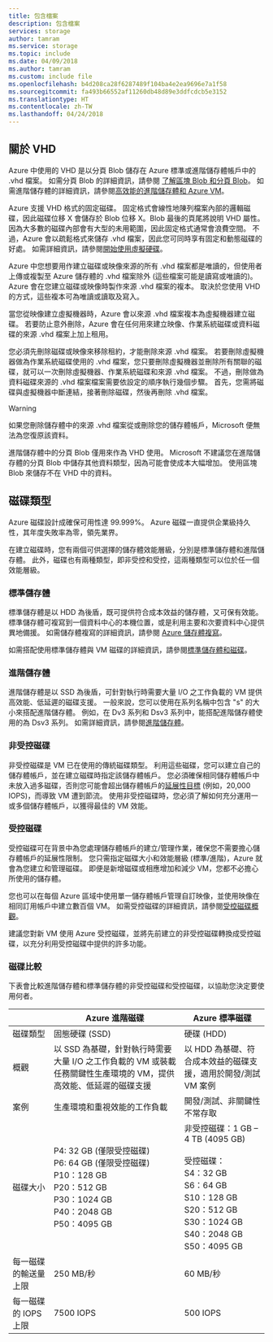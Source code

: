 ```yaml
---
title: 包含檔案
description: 包含檔案
services: storage
author: tamram
ms.service: storage
ms.topic: include
ms.date: 04/09/2018
ms.author: tamram
ms.custom: include file
ms.openlocfilehash: b4d208ca28f6287489f104ba4e2ea9696e7a1f58
ms.sourcegitcommit: fa493b66552af11260db48d89e3ddfcdcb5e3152
ms.translationtype: HT
ms.contentlocale: zh-TW
ms.lasthandoff: 04/24/2018
---
```

## <a name="about-vhds"></a>關於 VHD

Azure 中使用的 VHD 是以分頁 Blob 儲存在 Azure 標準或進階儲存體帳戶中的 .vhd 檔案。 如需分頁 Blob 的詳細資訊，請參閱 [了解區塊 Blob 和分頁 Blob](/rest/api/storageservices/Understanding-Block-Blobs--Append-Blobs--and-Page-Blobs/)。 如需進階儲存體的詳細資訊，請參閱[高效能的進階儲存體和 Azure VM](../articles/virtual-machines/windows/premium-storage.md)。

Azure 支援 VHD 格式的固定磁碟。 固定格式會線性地陳列檔案內部的邏輯磁碟，因此磁碟位移 X 會儲存於 Blob 位移 X。Blob 最後的頁尾將說明 VHD 屬性。 因為大多數的磁碟內部會有大型的未用範圍，因此固定格式通常會浪費空間。 不過，Azure 會以疏鬆格式來儲存 .vhd 檔案，因此您可同時享有固定和動態磁碟的好處。 如需詳細資訊，請參閱[開始使用虛擬硬碟](https://technet.microsoft.com/library/dd979539.aspx)。

Azure 中您想要用作建立磁碟或映像來源的所有 .vhd 檔案都是唯讀的，但使用者上傳或複製至 Azure 儲存體的 .vhd 檔案除外 (這些檔案可能是讀寫或唯讀的)。 Azure 會在您建立磁碟或映像時製作來源 .vhd 檔案的複本。 取決於您使用 VHD 的方式，這些複本可為唯讀或讀取及寫入。

當您從映像建立虛擬機器時，Azure 會以來源 .vhd 檔案複本為虛擬機器建立磁碟。 若要防止意外刪除，Azure 會在任何用來建立映像、作業系統磁碟或資料磁碟的來源 .vhd 檔案上加上租用。

您必須先刪除磁碟或映像來移除租約，才能刪除來源 .vhd 檔案。 若要刪除虛擬機器做為作業系統磁碟使用的 .vhd 檔案，您只要刪除虛擬機器並刪除所有關聯的磁碟，就可以一次刪除虛擬機器、作業系統磁碟和來源 .vhd 檔案。 不過，刪除做為資料磁碟來源的 .vhd 檔案檔案需要依設定的順序執行幾個步驟。 首先，您需將磁碟與虛擬機器中斷連結，接著刪除磁碟，然後再刪除 .vhd 檔案。
> [!WARNING]
> 如果您刪除儲存體中的來源 .vhd 檔案從或刪除您的儲存體帳戶，Microsoft 便無法為您復原該資料。
> 
> 進階儲存體中的分頁 Blob 僅用來作為 VHD 使用。 Microsoft 不建議您在進階儲存體的分頁 Blob 中儲存其他資料類型，因為可能會使成本大幅增加。 使用區塊 Blob 來儲存不在 VHD 中的資料。

## <a name="types-of-disks"></a>磁碟類型 

Azure 磁碟設計成確保可用性達 99.999%。 Azure 磁碟一直提供企業級持久性，其年度失敗率為零，領先業界。

在建立磁碟時，您有兩個可供選擇的儲存體效能層級，分別是標準儲存體和進階儲存體。 此外，磁碟也有兩種類型，即非受控和受控，這兩種類型可以位於任一個效能層級。


### <a name="standard-storage"></a>標準儲存體 

標準儲存體是以 HDD 為後盾，既可提供符合成本效益的儲存體，又可保有效能。 標準儲存體可複寫到一個資料中心的本機位置，或是利用主要和次要資料中心提供異地備援。 如需儲存體複寫的詳細資訊，請參閱 [Azure 儲存體複寫](../articles/storage/common/storage-redundancy.md)。 

如需搭配使用標準儲存體與 VM 磁碟的詳細資訊，請參閱[標準儲存體和磁碟](../articles/virtual-machines/windows/standard-storage.md)。

### <a name="premium-storage"></a>進階儲存體 

進階儲存體是以 SSD 為後盾，可針對執行時需要大量 I/O 之工作負載的 VM 提供高效能、低延遲的磁碟支援。 一般來說，您可以使用在系列名稱中包含 "s" 的大小來搭配進階儲存體。 例如，在 Dv3 系列和 Dsv3 系列中，能搭配進階儲存體使用的為 Dsv3 系列。  如需詳細資訊，請參閱[進階儲存體](../articles/virtual-machines/windows/premium-storage.md)。

### <a name="unmanaged-disks"></a>非受控磁碟

非受控磁碟是 VM 已在使用的傳統磁碟類型。 利用這些磁碟，您可以建立自己的儲存體帳戶，並在建立磁碟時指定該儲存體帳戶。 您必須確保相同儲存體帳戶中未放入過多磁碟，否則您可能會超出儲存體帳戶的[延展性目標](../articles/storage/common/storage-scalability-targets.md) (例如，20,000 IOPS)，而導致 VM 遭到節流。 使用非受控磁碟時，您必須了解如何充分運用一或多個儲存體帳戶，以獲得最佳的 VM 效能。

### <a name="managed-disks"></a>受控磁碟 

受控磁碟可在背景中為您處理儲存體帳戶的建立/管理作業，確保您不需要擔心儲存體帳戶的延展性限制。 您只需指定磁碟大小和效能層級 (標準/進階)，Azure 就會為您建立和管理磁碟。 即便是新增磁碟或相應增加和減少 VM，您都不必擔心所使用的儲存體。 

您也可以在每個 Azure 區域中使用單一儲存體帳戶管理自訂映像，並使用映像在相同訂用帳戶中建立數百個 VM。 如需受控磁碟的詳細資訊，請參閱[受控磁碟概觀](../articles/virtual-machines/windows/managed-disks-overview.md)。

建議您對新 VM 使用 Azure 受控磁碟，並將先前建立的非受控磁碟轉換成受控磁碟，以充分利用受控磁碟中提供的許多功能。

### <a name="disk-comparison"></a>磁碟比較

下表會比較進階儲存體和標準儲存體的非受控磁碟和受控磁碟，以協助您決定要使用何者。

|    | Azure 進階磁碟 | Azure 標準磁碟 |
|--- | ------------------ | ------------------- |
| 磁碟類型 | 固態硬碟 (SSD) | 硬碟 (HDD)  |
| 概觀  | 以 SSD 為基礎，針對執行時需要大量 I/O 之工作負載的 VM 或裝載任務關鍵性生產環境的 VM，提供高效能、低延遲的磁碟支援 | 以 HDD 為基礎、符合成本效益的磁碟支援，適用於開發/測試 VM 案例 |
| 案例  | 生產環境和重視效能的工作負載 | 開發/測試、非關鍵性 <br>不常存取 |
| 磁碟大小 | P4: 32 GB (僅限受控磁碟)<br>P6: 64 GB (僅限受控磁碟)<br>P10：128 GB<br>P20：512 GB<br>P30：1024 GB<br>P40：2048 GB<br>P50：4095 GB | 非受控磁碟：1 GB – 4 TB (4095 GB) <br><br>受控磁碟：<br> S4：32 GB <br>S6：64 GB <br>S10：128 GB <br>S20：512 GB <br>S30：1024 GB <br>S40：2048 GB<br>S50：4095 GB| 
| 每一磁碟的輸送量上限 | 250 MB/秒 | 60 MB/秒 | 
| 每一磁碟的 IOPS 上限 | 7500 IOPS | 500 IOPS | 

